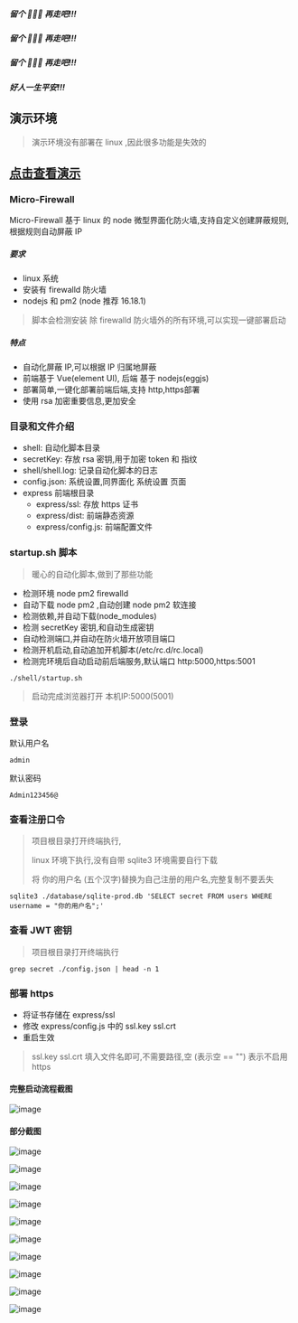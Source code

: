 
##### 留个 🌟🌟🌟 再走吧!!!
##### 留个 🌟🌟🌟 再走吧!!!
##### 留个 🌟🌟🌟 再走吧!!!
##### 好人一生平安!!!

## 演示环境

> 演示环境没有部署在 linux ,因此很多功能是失效的

## [点击查看演示](http://340200.xyz:65000)

### Micro-Firewall

Micro-Firewall 基于 linux 的 node 微型界面化防火墙,支持自定义创建屏蔽规则,根据规则自动屏蔽 IP

##### 要求

* linux 系统
* 安装有 firewalld 防火墙
* nodejs 和 pm2 (node 推荐 16.18.1)

> 脚本会检测安装 除 firewalld 防火墙外的所有环境,可以实现一键部署启动

##### 特点

* 自动化屏蔽 IP,可以根据 IP 归属地屏蔽
* 前端基于 Vue(element UI), 后端 基于 nodejs(eggjs)
* 部署简单,一键化部署前端后端,支持 http,https部署
* 使用 rsa 加密重要信息,更加安全

### 目录和文件介绍

* shell: 自动化脚本目录
* secretKey: 存放 rsa 密钥,用于加密 token 和 指纹
* shell/shell.log: 记录自动化脚本的日志
* config.json: 系统设置,同界面化 系统设置 页面
* express 前端根目录
  * express/ssl: 存放 https 证书
  * express/dist: 前端静态资源
  * express/config.js: 前端配置文件

### startup.sh 脚本

> 暖心的自动化脚本,做到了那些功能

* 检测环境 node pm2 firewalld
* 自动下载 node pm2 ,自动创建 node pm2 软连接
* 检测依赖,并自动下载(node_modules)
* 检测 secretKey 密钥,和自动生成密钥
* 自动检测端口,并自动在防火墙开放项目端口
* 检测开机启动,自动追加开机脚本(/etc/rc.d/rc.local)
* 检测完环境后自动启动前后端服务,默认端口 http:5000,https:5001

```
./shell/startup.sh
```

> 启动完成浏览器打开 本机IP:5000(5001)

### 登录

默认用户名

```
admin
```

默认密码

```
Admin123456@
```

### 查看注册口令

> 项目根目录打开终端执行,
>
> linux 环境下执行,没有自带 sqlite3 环境需要自行下载
>
> 将 你的用户名 (五个汉字)替换为自己注册的用户名,完整复制不要丢失

```
sqlite3 ./database/sqlite-prod.db 'SELECT secret FROM users WHERE username = "你的用户名";'
```

### 查看 JWT 密钥

> 项目根目录打开终端执行

```
grep secret ./config.json | head -n 1
```


### 部署 https

* 将证书存储在 express/ssl
* 修改 express/config.js 中的 ssl.key ssl.crt
* 重启生效

> ssl.key ssl.crt 填入文件名即可,不需要路径,空 (表示空 == "") 表示不启用 https


#### 完整启动流程截图

![image](https://github.com/soonxf/Micro-Firewall/blob/main/images/%E5%90%AF%E5%8A%A8%E6%88%AA%E5%9B%BE.png?raw=true)

#### 部分截图

![image](https://github.com/soonxf/Micro-Firewall/blob/main/images/%E5%B1%8F%E5%B9%95%E6%88%AA%E5%9B%BE%202023-01-23%20225233.png?raw=true)

![image](https://github.com/soonxf/Micro-Firewall/blob/main/images/%E5%B1%8F%E5%B9%95%E6%88%AA%E5%9B%BE%202023-01-23%20224657.png?raw=true)

![image](https://github.com/soonxf/Micro-Firewall/blob/main/images/%E5%B1%8F%E5%B9%95%E6%88%AA%E5%9B%BE%202023-01-23%20235608.png?raw=true)

![image](https://github.com/soonxf/Micro-Firewall/blob/main/images/%E5%B1%8F%E5%B9%95%E6%88%AA%E5%9B%BE%202023-01-23%20235644.png?raw=true)

![image](https://github.com/soonxf/Micro-Firewall/blob/main/images/%E5%B1%8F%E5%B9%95%E6%88%AA%E5%9B%BE%202023-01-23%20235740.png?raw=true)

![image](https://github.com/soonxf/Micro-Firewall/blob/main/images/%E5%B1%8F%E5%B9%95%E6%88%AA%E5%9B%BE%202023-01-23%20235833.png?raw=true)

![image](https://github.com/soonxf/Micro-Firewall/blob/main/images/%E5%B1%8F%E5%B9%95%E6%88%AA%E5%9B%BE%202023-01-23%20235951.png?raw=true)

![image](https://github.com/soonxf/Micro-Firewall/blob/main/images/%E5%B1%8F%E5%B9%95%E6%88%AA%E5%9B%BE%202023-01-23%20224802.png?raw=true)

![image](https://github.com/soonxf/Micro-Firewall/blob/main/images/%E5%B1%8F%E5%B9%95%E6%88%AA%E5%9B%BE%202023-01-23%20224842.png?raw=true)

![image](https://github.com/soonxf/Micro-Firewall/blob/main/images/%E5%B1%8F%E5%B9%95%E6%88%AA%E5%9B%BE%202023-01-23%20225144.png?raw=true)







